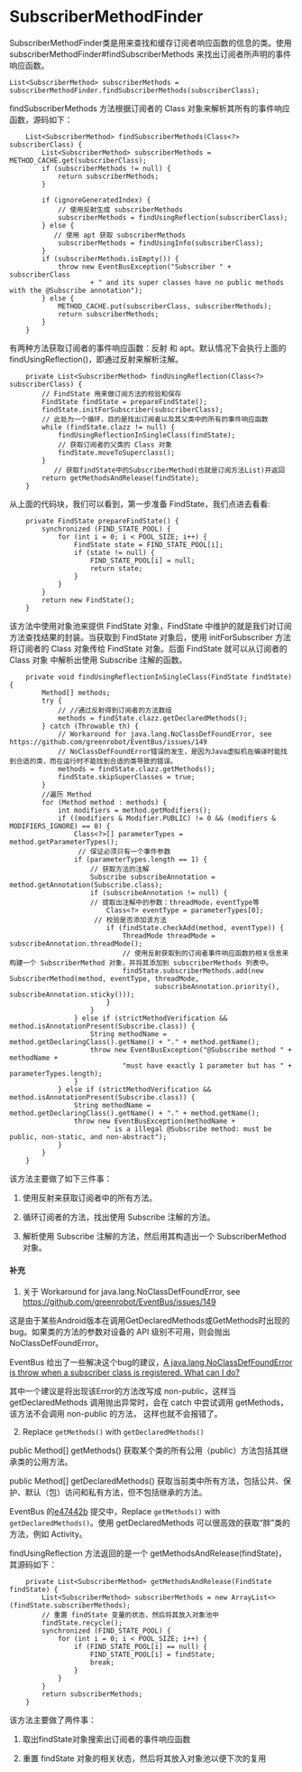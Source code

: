 # SubscriberMethodFinder

SubscriberMethodFinder类是用来查找和缓存订阅者响应函数的信息的类。使用 subscriberMethodFinder#findSubscriberMethods 
来找出订阅者所声明的事件响应函数。

```
List<SubscriberMethod> subscriberMethods = subscriberMethodFinder.findSubscriberMethods(subscriberClass);
```

findSubscriberMethods 方法根据订阅者的 Class 对象来解析其所有的事件响应函数，源码如下：

```
    List<SubscriberMethod> findSubscriberMethods(Class<?> subscriberClass) {
        List<SubscriberMethod> subscriberMethods = METHOD_CACHE.get(subscriberClass);
        if (subscriberMethods != null) {
            return subscriberMethods;
        }

        if (ignoreGeneratedIndex) {
            // 使用反射生成 subscriberMethods
            subscriberMethods = findUsingReflection(subscriberClass);
        } else {
           // 使用 apt 获取 subscriberMethods
            subscriberMethods = findUsingInfo(subscriberClass);
        }
        if (subscriberMethods.isEmpty()) {
            throw new EventBusException("Subscriber " + subscriberClass
                    + " and its super classes have no public methods with the @Subscribe annotation");
        } else {
            METHOD_CACHE.put(subscriberClass, subscriberMethods);
            return subscriberMethods;
        }
    }
```

有两种方法获取订阅者的事件响应函数：反射 和 apt。默认情况下会执行上面的 findUsingReflection()，即通过反射来解析注解。

```
    private List<SubscriberMethod> findUsingReflection(Class<?> subscriberClass) {
        // FindState 用来做订阅方法的校验和保存
        FindState findState = prepareFindState(); 
        findState.initForSubscriber(subscriberClass);
        // 此处为一个循环，目的是找出订阅者以及其父类中的所有的事件响应函数
        while (findState.clazz != null) {
            findUsingReflectionInSingleClass(findState);
            // 获取订阅者的父类的 Class 对象
            findState.moveToSuperclass();
        }
           // 获取findState中的SubscriberMethod(也就是订阅方法List)并返回
        return getMethodsAndRelease(findState);
    }
```

从上面的代码块，我们可以看到，第一步准备 FindState，我们点进去看看:

```
    private FindState prepareFindState() {
        synchronized (FIND_STATE_POOL) {
            for (int i = 0; i < POOL_SIZE; i++) {
                FindState state = FIND_STATE_POOL[i];
                if (state != null) {
                    FIND_STATE_POOL[i] = null;
                    return state;
                }
            }
        }
        return new FindState();
    }
```
该方法中使用对象池来提供 FindState 对象，FindState 中维护的就是我们对订阅方法查找结果的封装。当获取到 FindState
对象后，使用 initForSubscriber 方法将订阅者的 Class 对象传给 FindState 对象。后面 FindState 就可以从订阅者的 Class 对象
中解析出使用 Subscribe 注解的函数。

```
    private void findUsingReflectionInSingleClass(FindState findState) {
        Method[] methods;
        try {
            // //通过反射得到订阅者的方法数组
            methods = findState.clazz.getDeclaredMethods();
        } catch (Throwable th) {
            // Workaround for java.lang.NoClassDefFoundError, see https://github.com/greenrobot/EventBus/issues/149
            // NoClassDefFoundError错误的发生，是因为Java虚拟机在编译时能找到合适的类，而在运行时不能找到合适的类导致的错误。
            methods = findState.clazz.getMethods();
            findState.skipSuperClasses = true;
        }
        //遍历 Method
        for (Method method : methods) {
            int modifiers = method.getModifiers();
            if ((modifiers & Modifier.PUBLIC) != 0 && (modifiers & MODIFIERS_IGNORE) == 0) {
                Class<?>[] parameterTypes = method.getParameterTypes();
                 // 保证必须只有一个事件参数
                if (parameterTypes.length == 1) {
                    // 获取方法的注解
                    Subscribe subscribeAnnotation = method.getAnnotation(Subscribe.class);
                    if (subscribeAnnotation != null) {
                    // 提取出注解中的参数：threadMode，eventType等
                        Class<?> eventType = parameterTypes[0];
                     // 校验是否添加该方法
                        if (findState.checkAdd(method, eventType)) {
                            ThreadMode threadMode = subscribeAnnotation.threadMode();
                            // 使用反射获取到的订阅者事件响应函数的相关信息来构建一个 SubscriberMethod 对象，并将其添加到 subscriberMethods 列表中。
                            findState.subscriberMethods.add(new SubscriberMethod(method, eventType, threadMode,
                                    subscribeAnnotation.priority(), subscribeAnnotation.sticky()));
                        }
                    }
                } else if (strictMethodVerification && method.isAnnotationPresent(Subscribe.class)) {
                    String methodName = method.getDeclaringClass().getName() + "." + method.getName();
                    throw new EventBusException("@Subscribe method " + methodName +
                            "must have exactly 1 parameter but has " + parameterTypes.length);
                }
            } else if (strictMethodVerification && method.isAnnotationPresent(Subscribe.class)) {
                String methodName = method.getDeclaringClass().getName() + "." + method.getName();
                throw new EventBusException(methodName +
                        " is a illegal @Subscribe method: must be public, non-static, and non-abstract");
            }
        }
    }
```

该方法主要做了如下三件事：

1. 使用反射来获取订阅者中的所有方法。

2. 循环订阅者的方法，找出使用 Subscribe 注解的方法。

3. 解析使用 Subscribe 注解的方法，然后用其构造出一个 SubscriberMethod 对象。


#### 补充

1. 关于 Workaround for java.lang.NoClassDefFoundError, see https://github.com/greenrobot/EventBus/issues/149

这是由于某些Android版本在调用GetDeclaredMethods或GetMethods时出现的bug。如果类的方法的参数对设备的 API 级别不可用，则会抛出 NoClassDefFoundError。

EventBus 给出了一些解决这个bug的建议，[A java.lang.NoClassDefFoundError is throw when a subscriber class is registered. What can I do?](http://greenrobot.org/eventbus/documentation/faq/)

其中一个建议是将出现该Error的方法改写成 non-public，这样当 getDeclaredMethods 调用抛出异常时，会在 catch 中尝试调用 getMethods，该方法不会调用 non-public 的方法，
这样也就不会报错了。

2. Replace `getMethods()` with `getDeclaredMethods()`

public Method[] getMethods() 获取某个类的所有公用（public）方法包括其继承类的公用方法。

public Method[] getDeclaredMethods() 获取当前类中所有方法，包括公共、保护、默认（包）访问和私有方法，但不包括继承的方法。

EventBus 的[e47442b](https://github.com/greenrobot/EventBus/commit/e47442b684f04b4d346bb1d0af526908fda7cc1c) 提交中，Replace `getMethods()` with 
`getDeclaredMethods()`。使用 getDeclaredMethods 可以很高效的获取“胖”类的方法，例如 Activity。

findUsingReflection 方法返回的是一个 getMethodsAndRelease(findState)，其源码如下：

```
    private List<SubscriberMethod> getMethodsAndRelease(FindState findState) {
        List<SubscriberMethod> subscriberMethods = new ArrayList<>(findState.subscriberMethods);
        // 重置 findState 变量的状态，然后将其放入对象池中
        findState.recycle();
        synchronized (FIND_STATE_POOL) {
            for (int i = 0; i < POOL_SIZE; i++) {
                if (FIND_STATE_POOL[i] == null) {
                    FIND_STATE_POOL[i] = findState;
                    break;
                }
            }
        }
        return subscriberMethods;
    }
```

该方法主要做了两件事：

1. 取出findState对象搜索出订阅者的事件响应函数

2. 重置 findState 对象的相关状态，然后将其放入对象池以便下次的复用


